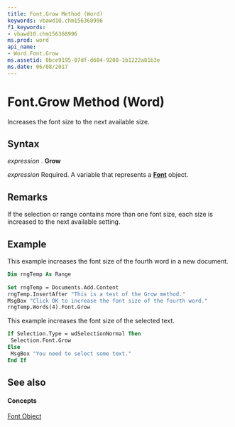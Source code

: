 ```yaml
---
title: Font.Grow Method (Word)
keywords: vbawd10.chm156368996
f1_keywords:
- vbawd10.chm156368996
ms.prod: word
api_name:
- Word.Font.Grow
ms.assetid: 0bce9195-07df-d604-9208-1b1222a81b3e
ms.date: 06/08/2017
---
```



# Font.Grow Method (Word)

Increases the font size to the next available size.


## Syntax

 _expression_ . **Grow**

 _expression_ Required. A variable that represents a **[Font](Word.Font.md)** object.


## Remarks

If the selection or range contains more than one font size, each size is increased to the next available setting.


## Example

This example increases the font size of the fourth word in a new document.


```vb
Dim rngTemp As Range 
 
Set rngTemp = Documents.Add.Content 
rngTemp.InsertAfter "This is a test of the Grow method." 
MsgBox "Click OK to increase the font size of the fourth word." 
rngTemp.Words(4).Font.Grow
```

This example increases the font size of the selected text.




```vb
If Selection.Type = wdSelectionNormal Then 
 Selection.Font.Grow 
Else 
 MsgBox "You need to select some text." 
End If
```


## See also


#### Concepts


[Font Object](Word.Font.md)

